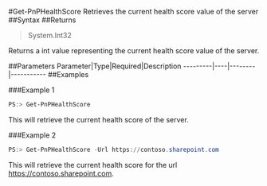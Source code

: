 #Get-PnPHealthScore
Retrieves the current health score value of the server
##Syntax
##Returns
>System.Int32

Returns a int value representing the current health score value of the server.

##Parameters
Parameter|Type|Required|Description
---------|----|--------|-----------
##Examples

###Example 1
```powershell
PS:> Get-PnPHealthScore
```
This will retrieve the current health score of the server.

###Example 2
```powershell
PS:> Get-PnPHealthScore -Url https://contoso.sharepoint.com
```
This will retrieve the current health score for the url https://contoso.sharepoint.com.
